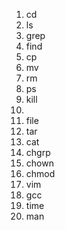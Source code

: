 
1. cd
2. ls
3. grep
4. find
5. cp
6. mv
7. rm 
8. ps     
9. kill
10. 
11. file
12. tar
13. cat
14. chgrp
15. chown
16. chmod
17. vim
18. gcc
19. time
20. man
